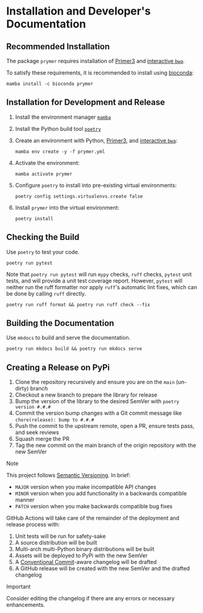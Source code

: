 # Installation and Developer's Documentation

## Recommended Installation

The package `prymer` requires installation of [Primer3](https://github.com/primer3-org/primer3) and [interactive `bwa`](https://github.com/fulcrumgenomics/bwa-aln-interactive).

To satisfy these requirements, it is recommended to install using [bioconda](https://bioconda.github.io/):

```console
mamba install -c bioconda prymer
```

## Installation for Development and Release

1. Install the environment manager [`mamba`](https://mamba.readthedocs.io/en/latest/installation/mamba-installation.html)
2. Install the Python build tool [`poetry`](https://python-poetry.org/docs/#installing-with-the-official-installer)
3. Create an environment with Python, [Primer3](https://github.com/primer3-org/primer3), and [interactive `bwa`](https://github.com/fulcrumgenomics/bwa-aln-interactive):

    ```console
    mamba env create -y -f prymer.yml
    ```

4. Activate the environment:

    ```console
    mamba activate prymer
    ```

5. Configure `poetry` to install into pre-existing virtual environments:

    ```console
    poetry config settings.virtualenvs.create false
    ```

6. Install `prymer` into the virtual environment:

    ```console
    poetry install
    ```

## Checking the Build

Use `poetry` to test your code.

```console
poetry run pytest
```

Note that `poetry run pytest` will run `mypy` checks, `ruff` checks, `pytest` unit tests, and will provide a unit test coverage report.
However, `pytest` will neither run the ruff formatter nor apply `ruff`'s automatic lint fixes, which can be done by calling `ruff` directly. 

```console
poetry run ruff format && poetry run ruff check --fix
```

## Building the Documentation

Use `mkdocs` to build and serve the documentation.

```console
poetry run mkdocs build && poetry run mkdocs serve
```

## Creating a Release on PyPi

1. Clone the repository recursively and ensure you are on the `main` (un-dirty) branch
2. Checkout a new branch to prepare the library for release
3. Bump the version of the library to the desired SemVer with `poetry version #.#.#`
4. Commit the version bump changes with a Git commit message like `chore(release): bump to #.#.#`
5. Push the commit to the upstream remote, open a PR, ensure tests pass, and seek reviews
6. Squash merge the PR
7. Tag the new commit on the main branch of the origin repository with the new SemVer

> [!NOTE]
> This project follows [Semantic Versioning](https://semver.org/).
> In brief:
> 
> * `MAJOR` version when you make incompatible API changes
> * `MINOR` version when you add functionality in a backwards compatible manner
> * `PATCH` version when you make backwards compatible bug fixes

GitHub Actions will take care of the remainder of the deployment and release process with:

1. Unit tests will be run for safety-sake
2. A source distribution will be built
3. Multi-arch multi-Python binary distributions will be built
4. Assets will be deployed to PyPi with the new SemVer
5. A [Conventional Commit](https://www.conventionalcommits.org/en/v1.0.0/)-aware changelog will be drafted
6. A GitHub release will be created with the new SemVer and the drafted changelog

> [!IMPORTANT]
> Consider editing the changelog if there are any errors or necessary enhancements.
